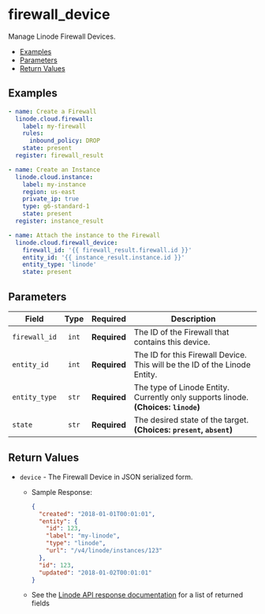 # firewall_device

Manage Linode Firewall Devices.


- [Examples](#examples)
- [Parameters](#parameters)
- [Return Values](#return-values)

## Examples

```yaml
- name: Create a Firewall
  linode.cloud.firewall:
    label: my-firewall
    rules:
      inbound_policy: DROP
    state: present
  register: firewall_result

- name: Create an Instance
  linode.cloud.instance:
    label: my-instance
    region: us-east
    private_ip: true
    type: g6-standard-1
    state: present
  register: instance_result

- name: Attach the instance to the Firewall
  linode.cloud.firewall_device:
    firewall_id: '{{ firewall_result.firewall.id }}'
    entity_id: '{{ instance_result.instance.id }}'
    entity_type: 'linode'
    state: present
```










## Parameters

| Field     | Type | Required | Description                                                                  |
|-----------|------|----------|------------------------------------------------------------------------------|
| `firewall_id` | <center>`int`</center> | <center>**Required**</center> | The ID of the Firewall that contains this device.   |
| `entity_id` | <center>`int`</center> | <center>**Required**</center> | The ID for this Firewall Device. This will be the ID of the Linode Entity.   |
| `entity_type` | <center>`str`</center> | <center>**Required**</center> | The type of Linode Entity. Currently only supports linode.  **(Choices: `linode`)** |
| `state` | <center>`str`</center> | <center>**Required**</center> | The desired state of the target.  **(Choices: `present`, `absent`)** |






## Return Values

- `device` - The Firewall Device in JSON serialized form.

    - Sample Response:
        ```json
        {
          "created": "2018-01-01T00:01:01",
          "entity": {
            "id": 123,
            "label": "my-linode",
            "type": "linode",
            "url": "/v4/linode/instances/123"
          },
          "id": 123,
          "updated": "2018-01-02T00:01:01"
        }
        ```
    - See the [Linode API response documentation](https://www.linode.com/docs/api/networking/#firewall-device-view__responses) for a list of returned fields


